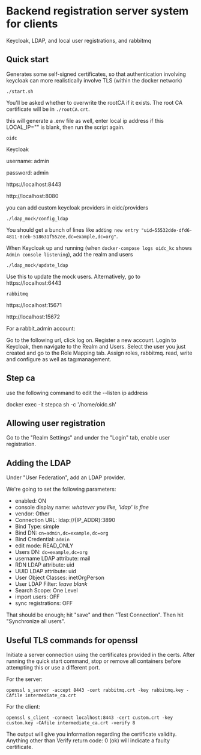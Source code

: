 # Backend registration server system for clients

Keycloak, LDAP, and local user registrations, and rabbitmq

## Quick start

Generates some self-signed certificates, so that authentication involving keycloak can more realistically
involve TLS (within the docker network)

```
./start.sh
```

You'll be asked whether to overwrite the rootCA if it exists.
The root CA certificate will be in `./rootCA.crt`.


this will generate a .env file as well, enter local ip address if this LOCAL_IP="" is blank,
then run the script again.


```
oidc
```

Keycloak

username: admin

password: admin

https://localhost:8443

http://localhost:8080


you can add custom keycloak providers in oidc/providers

```
./ldap_mock/config_ldap
```

You should get a bunch of lines like `adding new entry "uid=55532dde-dfd6-4811-8ceb-518631f552ee,dc=example,dc=org"`.

When Keycloak up and running (when `docker-compose logs oidc_kc` shows `Admin console listening`), add the realm and users


```
./ldap_mock/update_ldap
```

Use this to update the mock users. Alternatively, go to https://localhost:6443


```
rabbitmq
```

https://localhost:15671

http://localhost:15672

For a rabbit_admin account:

Go to the following url, click log on. Register a new account. Login to Keycloak, then navigate to the Realm and Users. Select the user you just created and go to the Role Mapping tab. Assign roles, rabbitmq. read, write and configure as well as tag:management.


## Step ca

use the following command to edit the --listen ip address

docker exec -it stepca sh -c '/home/oidc.sh'

## Allowing user registration

Go to the "Realm Settings" and under the "Login" tab, enable user registration.

## Adding the LDAP

Under "User Federation", add an LDAP provider. 

We're going to set the following parameters:

*	enabled: ON
*	console display name: _whatever you like, 'ldap' is fine_
*	vendor: Other
*	Connection URL: ldap://{IP_ADDR}:3890
*	Bind Type: simple
*	Bind DN: `cn=admin,dc=example,dc=org`
*	Bind Credential: `admin`
*	edit mode: READ_ONLY
*	Users DN: `dc=example,dc=org`
*	username LDAP attribute: mail
*	RDN LDAP attribute: uid
*	UUID LDAP attribute: uid
*	User Object Classes: inetOrgPerson
*	User LDAP Filter: _leave blank_
*	Search Scope: One Level
*	import users: OFF
*	sync registrations: OFF

That should be enough; hit "save" and then "Test Connection".  Then hit "Synchronize all users".


## Useful TLS commands for openssl

Initiate a server connection using the certificates provided in the certs. After running the quick start command, stop or remove all containers before attempting this or use a different port.

For the server:

```
openssl s_server -accept 8443 -cert rabbitmq.crt -key rabbitmq.key -CAfile intermediate_ca.crt
```

For the client:

```
openssl s_client -connect localhost:8443 -cert custom.crt -key custom.key -CAfile intermediate_ca.crt -verify 8
```

The output will give you information regarding the certificate validity. Anything other than Verify return code: 0 (ok) will indicate a faulty certificate.